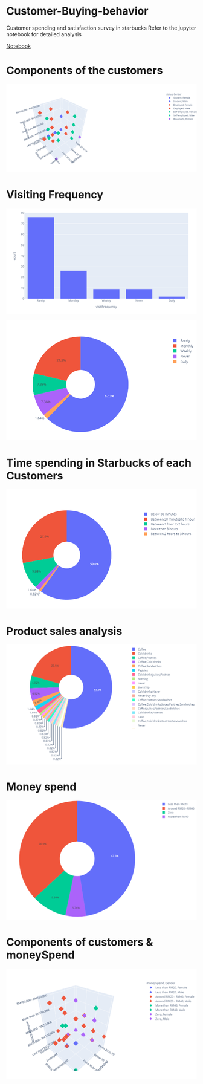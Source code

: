# Customer-Buying-behavior

Customer spending and satisfaction survey in starbucks
Refer to the jupyter notebook for detailed analysis

[Notebook](customer-behavior.ipynb)

<a id="aaa"></a>
# Components of the customers
![images/1.png](images/1.png)

<a id="bbb"></a>
# Visiting Frequency
![images/1.png](images/2.png)


![images/1.png](images/3.png)


<a id="ddd"></a>
# Time spending in Starbucks of each Customers

![images/1.png](images/3.9.png)


<a id="ggg"></a>
# Product sales analysis

![images/1.png](images/4.png)




# Money spend

![images/1.png](images/5.png)


<a id="iii"></a>
# Components of customers & moneySpend

![images/1.png](images/6.png)
